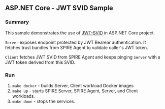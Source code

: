 ## ASP.NET Core - JWT SVID Sample

### Summary
This sample demonstrates the use of [JWT-SVID](https://github.com/spiffe/spiffe/blob/main/standards/JWT-SVID.md) in ASP.NET Core project.

`Server` exposes endpoint protected by JWT Bearear authentication.
It fetches trust bundles from SPIRE Agent to validate caller's JWT token.

`Client` fetches JWT SVID from SPIRE Agent and keeps pinging `Server` with a JWT token derived from this SVID.

### Run
1. `make docker`    - builds Server, Client workload Docker images
2. `make up`        - starts SPIRE Server, SPIRE Agent, Server, and Client workloads.
3. `make down`      - stops the services.
